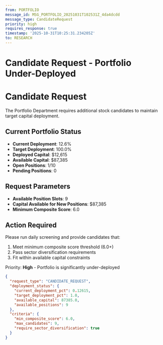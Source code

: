 ```yaml
---
from: PORTFOLIO
message_id: MSG_PORTFOLIO_20251031T102531Z_4da4dcdd
message_type: CandidateRequest
priority: high
requires_response: true
timestamp: '2025-10-31T10:25:31.234205Z'
to: RESEARCH
---
```


# Candidate Request - Portfolio Under-Deployed

# Candidate Request

The Portfolio Department requires additional stock candidates to maintain target capital deployment.

## Current Portfolio Status
- **Current Deployment**: 12.6%
- **Target Deployment**: 100.0%
- **Deployed Capital**: $12,615
- **Available Capital**: $87,385
- **Open Positions**: 1/10
- **Pending Positions**: 0

## Request Parameters
- **Available Position Slots**: 9
- **Capital Available for New Positions**: $87,385
- **Minimum Composite Score**: 6.0

## Action Required
Please run daily screening and provide candidates that:
1. Meet minimum composite score threshold (6.0+)
2. Pass sector diversification requirements
3. Fit within available capital constraints

Priority: **High** - Portfolio is significantly under-deployed

```json
{
  "request_type": "CANDIDATE_REQUEST",
  "deployment_status": {
    "current_deployment_pct": 0.12615,
    "target_deployment_pct": 1.0,
    "available_capital": 87385.0,
    "available_positions": 9
  },
  "criteria": {
    "min_composite_score": 6.0,
    "max_candidates": 9,
    "require_sector_diversification": true
  }
}
```

